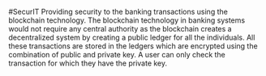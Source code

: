 
#SecurIT
Providing security to the banking transactions using the blockchain technology.
The blockchain technology in banking systems would not require any central authority as the blockchain creates a decentralized system by creating a public ledger for all the individuals. All these transactions are stored in the ledgers which are encrypted using the combination of public and private key. A user can only check the transaction for which they have the private key.







